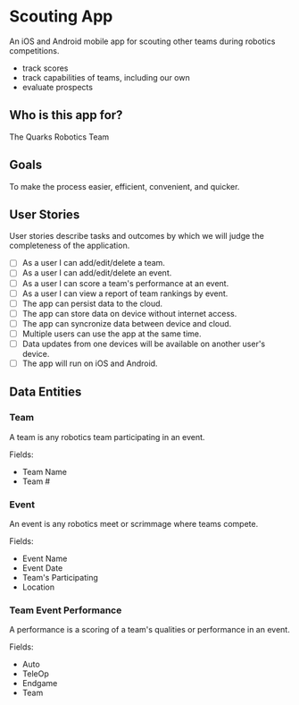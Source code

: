 # Scouting App

An iOS and Android mobile app for scouting other teams during robotics competitions.
- track scores
- track capabilities of teams, including our own
- evaluate prospects

## Who is this app for?

The Quarks Robotics Team

## Goals

To make the process easier, efficient, convenient, and quicker.

## User Stories

User stories describe tasks and outcomes by which we will judge the completeness of the application.

- [ ] As a user I can add/edit/delete a team.
- [ ] As a user I can add/edit/delete an event.
- [ ] As a user I can score a team's performance at an event.
- [ ] As a user I can view a report of team rankings by event.
- [ ] The app can persist data to the cloud.
- [ ] The app can store data on device without internet access.
- [ ] The app can syncronize data between device and cloud.
- [ ] Multiple users can use the app at the same time.
- [ ] Data updates from one devices will be available on another user's device.
- [ ] The app will run on iOS and Android.

## Data Entities

### Team

A team is any robotics team participating in an event.

Fields:
- Team Name
- Team #

### Event

An event is any robotics meet or scrimmage where teams compete.

Fields:
- Event Name
- Event Date
- Team's Participating
- Location

### Team Event Performance

A performance is a scoring of a team's qualities or performance in an event.

Fields:
- Auto
- TeleOp
- Endgame
- Team
